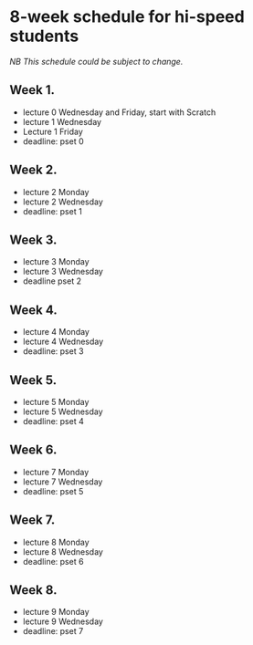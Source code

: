 # 8-week schedule for hi-speed students

*NB This schedule could be subject to change.*

## Week 1.

* lecture 0 Wednesday and Friday, start with Scratch
* lecture 1 Wednesday
* Lecture 1 Friday
* deadline: pset 0

## Week 2.

* lecture 2 Monday
* lecture 2 Wednesday
* deadline: pset 1

## Week 3.

* lecture 3 Monday
* lecture 3 Wednesday
* deadline pset 2

## Week 4.

* lecture 4 Monday
* lecture 4 Wednesday
* deadline: pset 3

## Week 5.

* lecture 5 Monday
* lecture 5 Wednesday
* deadline: pset 4

## Week 6.

* lecture 7 Monday
* lecture 7 Wednesday
* deadline: pset 5

## Week 7.

* lecture 8 Monday
* lecture 8 Wednesday
* deadline: pset 6

## Week 8.

* lecture 9 Monday
* lecture 9 Wednesday
* deadline: pset 7

